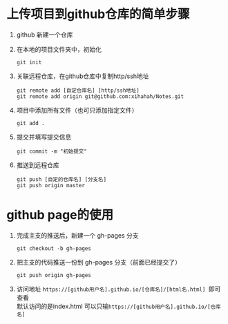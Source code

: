 # 上传项目到github仓库的简单步骤
1. github 新建一个仓库

2. 在本地的项目文件夹中，初始化
    ```
    git init
    ```

3. 关联远程仓库，在github仓库中复制http/ssh地址
    ```
    git remote add [自定仓库名] [http/ssh地址]
    git remote add origin git@github.com:xihahah/Notes.git
    ```

4. 项目中添加所有文件（也可只添加指定文件）
    ```
    git add .
    ```

5. 提交并填写提交信息
    ```
    git commit -m "初始提交"
    ```

6. 推送到远程仓库
    ```
    git push [自定的仓库名] [分支名]
    git push origin master
    ```

# github page的使用
1. 完成主支的推送后，新建一个 gh-pages 分支
    ```
    git checkout -b gh-pages
    ```

2. 把主支的代码推送一份到 gh-pages 分支（前面已经提交了）
    ```
    git push origin gh-pages
    ```

3. 访问地址 ``https://[github用户名].github.io/[仓库名]/[html名.html] ``即可查看  
默认访问的是index.html 可以只输``https://[github用户名].github.io/[仓库名] ``